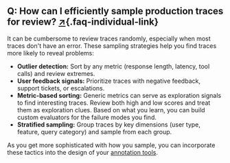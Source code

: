 ## Q: How can I efficiently sample production traces for review? [↗](/blog/posts/evals-faq/how-can-i-efficiently-sample-production-traces-for-review.html){.faq-individual-link}

It can be cumbersome to review traces randomly, especially when most traces don't have an error. These sampling strategies help you find traces more likely to reveal problems:

- **Outlier detection:** Sort by any metric (response length, latency, tool calls) and review extremes.
- **User feedback signals:** Prioritize traces with negative feedback, support tickets, or escalations.
- **Metric-based sorting:** Generic metrics can serve as exploration signals to find interesting traces. Review both high and low scores and treat them as exploration clues. Based on what you learn, you can build custom evaluators for the failure modes you find.
- **Stratified sampling:** Group traces by key dimensions (user type, feature, query category) and sample from each group.

As you get more sophisticated with how you sample, you can incorporate these tactics into the design of your [annotation tools](/blog/posts/evals-faq/what-makes-a-good-custom-interface-for-reviewing-llm-outputs.html).